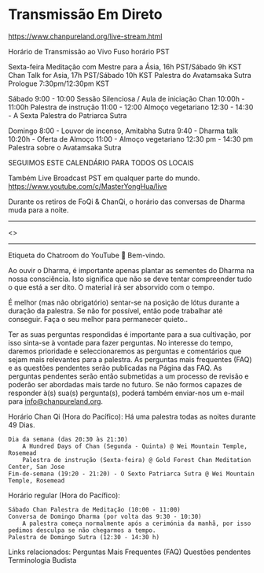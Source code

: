 # Transmissão Em Direto

https://www.chanpureland.org/live-stream.html


Horário de Transmissão ao Vivo
Fuso horário PST

Sexta-feira
Meditação com Mestre para a Ásia, 16h PST/Sábado 9h KST
Chan Talk for Asia, 17h PST/Sábado 10h KST
Palestra do Avatamsaka Sutra Prologue 7:30pm/12:30pm KST

Sábado
9:00 - 10:00 Sessão Silenciosa / Aula de iniciação Chan
10:00h - 11:00h Palestra de instrução
11:00 - 12:00 Almoço vegetariano 
12:30 - 14:30 - A Sexta Palestra do Patriarca Sutra

Domingo
8:00 - Louvor de incenso, Amitabha Sutra 
9:40 - Dharma talk
10:20h - Oferta de Almoço 
11:00 - Almoço vegetariano
12:30 pm - 14:30 pm Palestra sobre o Avatamsaka Sutra

SEGUIMOS ESTE CALENDÁRIO PARA TODOS OS LOCAIS

Também Live Broadcast PST em qualquer parte do mundo.
https://www.youtube.com/c/MasterYongHua/live

Durante os retiros de FoQi & ChanQi, o horário das conversas de Dharma muda para a noite.

----

<<youtube>>

----

Etiqueta do Chatroom do YouTube
🙏 Bem-vindo. 

Ao ouvir o Dharma, é importante apenas plantar as sementes do Dharma na nossa consciência.  Isto significa que não se deve tentar compreender tudo o que está a ser dito. O material irá ser absorvido com o tempo.  

É melhor (mas não obrigatório) sentar-se na posição de lótus durante a duração da palestra. Se não for possível, então pode trabalhar até conseguir.  Faça o seu melhor para permanecer quieto..

Ter as suas perguntas respondidas é importante para a sua cultivação, por isso sinta-se à vontade para fazer perguntas.  No interesse do tempo, daremos prioridade e seleccionaremos as perguntas e comentários que sejam mais relevantes para a palestra.  As perguntas mais frequentes (FAQ) e as questões pendentes serão publicadas na Página das FAQ.  As perguntas pendentes serão então submetidas a um processo de revisão e poderão ser abordadas mais tarde no futuro.  Se não formos capazes de responder à(s) sua(s) pergunta(s), poderá também enviar-nos um e-mail para info@chanpureland.org.

Horário Chan Qi (Hora do Pacífico): Há uma palestra todas as noites durante 49 Dias. 

    Dia da semana (das 20:30 às 21:30)
        A Hundred Days of Chan (Segunda - Quinta) @ Wei Mountain Temple, Rosemead
        Palestra de instrução (Sexta-feira) @ Gold Forest Chan Meditation Center, San Jose
    Fim-de-semana (19:20 - 21:20) - O Sexto Patriarca Sutra @ Wei Mountain Temple, Rosemead


Horário regular (Hora do Pacífico): 

    Sábado Chan Palestra de Meditação (10:00 - 11:00) 
    Conversa de Domingo Dharma (por volta das 9:30 - 10:30)
        A palestra começa normalmente após a cerimónia da manhã, por isso pedimos desculpa se não chegarmos a tempo. 
    Palestra de Domingo Sutra (12:30 - 14:30 h)

Links relacionados:
Perguntas Mais Frequentes (FAQ)
Questões pendentes
Terminologia Budista